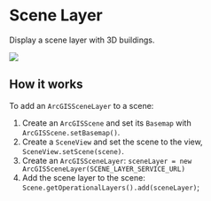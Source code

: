 # Scene Layer

Display a scene layer with 3D buildings.

![](SceneLayer.png)

## How it works

To add an `ArcGISSceneLayer` to a scene:

1.  Create an `ArcGISScene` and set its `Basemap` with
    `ArcGISScene.setBasemap()`.
2.  Create a `SceneView` and set the scene to the view,
    `SceneView.setScene(scene)`.
3.  Create an `ArcGISSceneLayer`: `sceneLayer = new
    ArcGISSceneLayer(SCENE_LAYER_SERVICE_URL)`
4.  Add the scene layer to the scene:
    `Scene.getOperationalLayers().add(sceneLayer)`;
